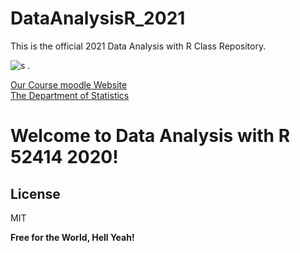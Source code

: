 # DataAnalysisR_2021
This is the official 2021 Data Analysis with R Class Repository.   


![s](http://en.brand.huji.ac.il/sites/default/files/styles/os_files_large/public/branden/files/huji_logoeng_hor.jpg?m=1452593067&itok=pu2gicEP) . 

[Our Course moodle Website](https://moodle2.cs.huji.ac.il/nu20/course/view.php?id=52414)  
[The Department of Statistics](http://new.huji.ac.il/en)

# **Welcome to Data Analysis with R 52414 2020!**



  
  
    
License
----

MIT


**Free for the World, Hell Yeah!**
